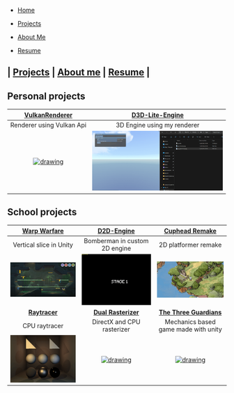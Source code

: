 <link href="../Content/StyleSheet.css" rel="stylesheet"/> 

<div class="nav-bar">
  <md-block>

- <a href="../README.md" class="active">Home</a>
- <a href="../Projects/" class="active">Projects</a>
- <a href="../AboutMe/">About Me</a>
- <a href="../Resume/">Resume</a>

  </md-block>
</div>



## | [Projects](../Projects)  |    [About me](../AboutMe)  |    [Resume](../Resume) |

## Personal projects

|[**VulkanRenderer**](VulkanRenderer/)|[**D3D-Lite-Engine**](D3D-Lite-Engine/)|
|:----------------------------------------:|:----------------------------------------:|
| Renderer using Vulkan Api | 3D Engine using my renderer |
|<a href="VulkanRenderer/"><img src="../Content/VulkanRenderer3D.gif" alt="drawing" width="300"/>|<a href="D3D-Lite-Engine/"><img src="../Content/D3D-Lite-Engine.gif" alt="drawing" width="300"/>|


## School projects

|[**Warp Warfare**](WarpWarfare/)|[**D2D-Engine**](D2D-Engine/)|[**Cuphead Remake**](CupheadRemake/)|
|:----------------------------------------:|:----------------------------------------:|:----------------------------------------:|
| Vertical slice in Unity| Bomberman in custom 2D engine | 2D platformer remake |
|<a href="WarpWarfare/"><img src="../Content/WarpWarfare.png" alt="drawing" width="300"/>|<a href="D2D-Engine/"><img src="../Content/Bomberman.gif" alt="drawing" width="300"/>|<a href="CupheadRemake/"><img src="../Content/Cuphead.gif" alt="drawing" width="300"/>|
|[**Raytracer**](SoftwareRayTracer/)|[**Dual Rasterizer**](DualRasterizer/)|[**The Three Guardians**](TheThreeGuardians/)|
| CPU raytracer | DirectX and CPU rasterizer | Mechanics based game made with unity |
|<a href="SoftwareRayTracer/"><img src="../Content/RayTracer.gif" alt="drawing" width="300"/>|<a href="DualRasterizer/"><img src="../Content/DualRasterizer.gif" alt="drawing" width="300"/>| <a href="TheThreeGuardians/"><img src="../Content/TheThreeGuardians.gif" alt="drawing" width="300"/>

